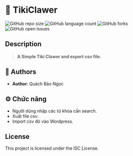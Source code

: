 # 📒 TikiClawer
![GitHub repo size](https://img.shields.io/github/repo-size/QuachNgoc/TikiClawer?style=for-the-badge)
![GitHub language count](https://img.shields.io/github/languages/count/QuachNgoc/TikiClawer?style=for-the-badge)
![GitHub forks](https://img.shields.io/github/forks/QuachNgoc/TikiClawer?style=for-the-badge)
![GitHub open issues](https://img.shields.io/github/issues/QuachNgoc/TikiClawer?style=for-the-badge)

## Description
> #### A Simple Tiki Clawer and export csv file.


## 🧐 Authors
- **Author**: Quách Bảo Ngọc

## ⚙️ Chức năng
- Người dùng nhập các từ khóa cần search.
- Xuất file csv.
- Import csv đó vào Wordpress.

## License
This project is licensed under the ISC License.